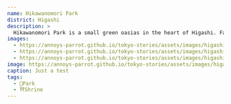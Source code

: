 ```yaml
---
name: Hikawanomori Park
district: Higashi
description: >
  Hikawanomori Park is a small green oasias in the heart of Higashi. Fairly well hidden, the park is mainly family-oriented, and it even features a sumo ring for kids. Adjacent to the park there's the Shibuya Hikawa-Jinja, a small Shinto shrine. Not meant for tourists, the park is a perfect place where to spend a few hours with the children.
images:
  - https://annoys-parrot.github.io/tokyo-stories/assets/images/higashi_shibuya.jpeg
  - https://annoys-parrot.github.io/tokyo-stories/assets/images/higashi_shibuya.jpeg
  - https://annoys-parrot.github.io/tokyo-stories/assets/images/higashi_shibuya.jpeg
image: https://annoys-parrot.github.io/tokyo-stories/assets/images/higashi_shibuya.jpeg
caption: Just a test
tags:
  - 🌳Park
  - ⛩️Shrine
---
```


